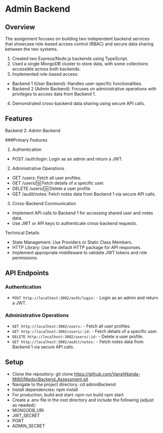 # Admin Backend

## Overview
The assignment focuses on building two independent backend services that showcase role-based access control (RBAC) and secure data sharing between the two systems.

1. Created two Express/Node.js backends using TypeScript.
2. Used a single MongoDB cluster to store data, with some collections accessible across both backends.
3. Implemented role-based access:
- Backend 1 (User Backend): Handles user-specific functionalities.
- Backend 2 (Admin Backend): Focuses on administrative operations with
privileges to access data from Backend 1.
4. Demonstrated cross-backend data sharing using secure API calls.

## Features
Backend 2: Admin Backend

###Primary Features
1. Authentication
- POST /auth/login: Login as an admin and return a JWT.

2. Administrative Operations
- GET /users: Fetch all user profiles.
- GET /users/:id: Fetch details of a specific user.
- DELETE /users/:id: Delete a user profile.
- GET /audit/notes: Fetch notes data from Backend 1 via secure API calls.

3. Cross-Backend Communication
- Implement API calls to Backend 1 for accessing shared user and notes data.
- Use JWT or API keys to authenticate cross-backend requests.

Technical Details
- State Management: Use Providers or Static Class Members.
- HTTP Library: Use the default HTTP package for API responses.
- Implement appropriate middleware to validate JWT tokens and role permissions.

## API Endpoints
### Authentication
- `POST http://localhost:3002/auth/login:` - Login as an admin and return a JWT.

### Administrative Operations
- `GET http://localhost:3002/users:` - Fetch all user profiles.
- `GET http://localhost:3002/users/:id:` - Fetch details of a specific user.
- `DELETE http://localhost:3002/users/:id:` - Delete a user profile.
- `GET http://localhost:3002/audit/notes:` - Fetch notes data from Backend 1 via secure API calls.

## Setup
- Clone the repository: git clone https://github.com/VanshNanda-Mi80/MedocBackend_Assessment.git
- Navigate to the project directory: cd adminBackend
- Install dependencies: npm install
- For production, build and start: npm run build npm start
- Create a .env file in the root directory and include the following (adjust as needed):
- MONGODB_URI
- JWT_SECRET
- PORT
- ADMIN_SECRET
